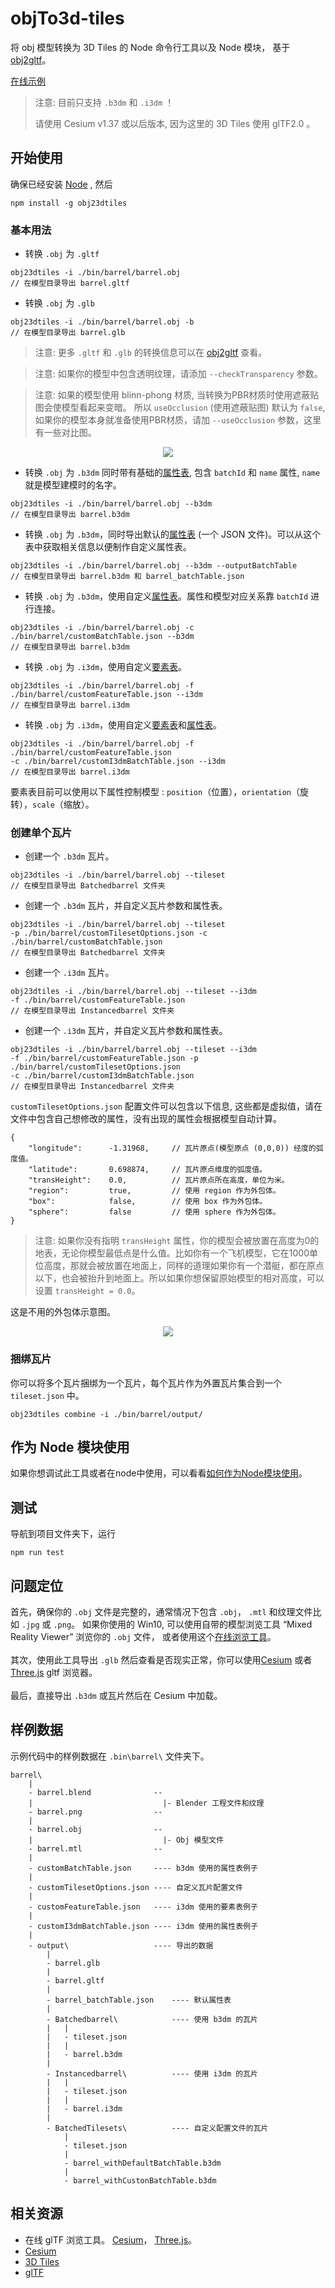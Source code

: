 # objTo3d-tiles
将 obj 模型转换为 3D Tiles 的 Node 命令行工具以及 Node 模块， 基于[obj2gltf](https://github.com/AnalyticalGraphicsInc/obj2gltf)。

[在线示例](https://princessgod.github.io/plc/batchedTileset.html)

>注意: 目前只支持 `.b3dm` 和 `.i3dm` ！
>
>请使用 Cesium v1.37 或以后版本, 因为这里的 3D Tiles 使用 glTF2.0 。

## 开始使用

确保已经安装 [Node](https://nodejs.org/en/) , 然后

```
npm install -g obj23dtiles
```

### 基本用法

* 转换 `.obj` 为 `.gltf`

```
obj23dtiles -i ./bin/barrel/barrel.obj
// 在模型目录导出 barrel.gltf
```

* 转换 `.obj` 为 `.glb`

```
obj23dtiles -i ./bin/barrel/barrel.obj -b
// 在模型目录导出 barrel.glb
```

>注意: 更多 `.gltf` 和 `.glb` 的转换信息可以在 [obj2gltf](https://github.com/AnalyticalGraphicsInc/obj2gltf) 查看。

>注意: 如果你的模型中包含透明纹理，请添加 `--checkTransparency` 参数。

>注意: 如果的模型使用 blinn-phong 材质, 当转换为PBR材质时使用遮蔽贴图会使模型看起来变暗。
>所以 `useOcclusion` (使用遮蔽贴图) 默认为 `false`, 如果你的模型本身就准备使用PBR材质，请加 `--useOcclusion` 参数，这里有一些对比图。

<p align="center"><img src ="./pics/useOcclusion.png" /></p>


* 转换 `.obj` 为 `.b3dm` 同时带有基础的[属性表](https://github.com/AnalyticalGraphicsInc/3d-tiles/blob/master/TileFormats/BatchTable/README.md), 包含 `batchId` 和 `name` 属性, `name` 就是模型建模时的名字。

```
obj23dtiles -i ./bin/barrel/barrel.obj --b3dm
// 在模型目录导出 barrel.b3dm
```

* 转换 `.obj` 为 `.b3dm`，同时导出默认的[属性表](https://github.com/AnalyticalGraphicsInc/3d-tiles/blob/master/TileFormats/BatchTable/README.md) (一个 JSON 文件)。可以从这个表中获取相关信息以便制作自定义属性表。

```
obj23dtiles -i ./bin/barrel/barrel.obj --b3dm --outputBatchTable
// 在模型目录导出 barrel.b3dm 和 barrel_batchTable.json
```

* 转换 `.obj` 为 `.b3dm`，使用自定义[属性表](https://github.com/AnalyticalGraphicsInc/3d-tiles/blob/master/TileFormats/BatchTable/README.md)。属性和模型对应关系靠 `batchId` 进行连接。

```
obj23dtiles -i ./bin/barrel/barrel.obj -c ./bin/barrel/customBatchTable.json --b3dm
// 在模型目录导出 barrel.b3dm
```

* 转换 `.obj` 为 `.i3dm`，使用自定义[要素表](https://github.com/AnalyticalGraphicsInc/3d-tiles/blob/master/TileFormats/Instanced3DModel/README.md#feature-table)。

```
obj23dtiles -i ./bin/barrel/barrel.obj -f ./bin/barrel/customFeatureTable.json --i3dm
// 在模型目录导出 barrel.i3dm
```

* 转换 `.obj` 为 `.i3dm`，使用自定义[要素表](https://github.com/AnalyticalGraphicsInc/3d-tiles/blob/master/TileFormats/Instanced3DModel/README.md#feature-table)和[属性表](https://github.com/AnalyticalGraphicsInc/3d-tiles/blob/master/TileFormats/Instanced3DModel/README.md#batch-table)。

```
obj23dtiles -i ./bin/barrel/barrel.obj -f ./bin/barrel/customFeatureTable.json
-c ./bin/barrel/customI3dmBatchTable.json --i3dm
// 在模型目录导出 barrel.i3dm
```

要素表目前可以使用以下属性控制模型 : `position`（位置），`orientation`（旋转），`scale`（缩放）。


### 创建单个瓦片

* 创建一个 `.b3dm` 瓦片。

```
obj23dtiles -i ./bin/barrel/barrel.obj --tileset
// 在模型目录导出 Batchedbarrel 文件夹
```

* 创建一个 `.b3dm` 瓦片，并自定义瓦片参数和属性表。

```
obj23dtiles -i ./bin/barrel/barrel.obj --tileset
-p ./bin/barrel/customTilesetOptions.json -c ./bin/barrel/customBatchTable.json
// 在模型目录导出 Batchedbarrel 文件夹
```

* 创建一个 `.i3dm` 瓦片。

```
obj23dtiles -i ./bin/barrel/barrel.obj --tileset --i3dm
-f ./bin/barrel/customFeatureTable.json
// 在模型目录导出 Instancedbarrel 文件夹
```

* 创建一个 `.i3dm` 瓦片，并自定义瓦片参数和属性表。

```
obj23dtiles -i ./bin/barrel/barrel.obj --tileset --i3dm
-f ./bin/barrel/customFeatureTable.json -p ./bin/barrel/customTilesetOptions.json
-c ./bin/barrel/customI3dmBatchTable.json
// 在模型目录导出 Instancedbarrel 文件夹
```

`customTilesetOptions.json` 配置文件可以包含以下信息, 这些都是虚拟值，请在文件中包含自己想修改的属性，没有出现的属性会根据模型自动计算。
```
{
    "longitude":      -1.31968,     // 瓦片原点(模型原点 (0,0,0)) 经度的弧度值。
    "latitude":       0.698874,     // 瓦片原点维度的弧度值。
    "transHeight":    0.0,          // 瓦片原点所在高度，单位为米。
    "region":         true,         // 使用 region 作为外包体。
    "box":            false,        // 使用 box 作为外包体。
    "sphere":         false         // 使用 sphere 作为外包体。
}
```
>注意: 如果你没有指明 `transHeight` 属性，你的模型会被放置在高度为0的地表，无论你模型最低点是什么值。比如你有一个飞机模型，它在1000单位高度，那就会被放置在地面上，同样的道理如果你有一个潜艇，都在原点以下，也会被抬升到地面上。所以如果你想保留原始模型的相对高度，可以设置 `transHeight = 0.0`。

这是不用的外包体示意图。
<p align="center"><img src ="./pics/boundingvolume.png" /></p>

### 捆绑瓦片
你可以将多个瓦片捆绑为一个瓦片，每个瓦片作为外置瓦片集合到一个 `tileset.json` 中。

```
obj23dtiles combine -i ./bin/barrel/output/
```

## 作为 Node 模块使用
如果你想调试此工具或者在node中使用，可以看看[如何作为Node模块使用](NODEUSAGE.md)。

## 测试
导航到项目文件夹下，运行
```
npm run test
```

## 问题定位
首先，确保你的 `.obj` 文件是完整的，通常情况下包含 `.obj`， `.mtl` 和纹理文件比如 `.jpg` 或 `.png`。
如果你使用的 Win10, 可以使用自带的模型浏览工具 “Mixed Reality Viewer” 浏览你的 `.obj` 文件，
或者使用这个[在线浏览工具](https://3dviewer.net/)。
<br />
<br />
其次，使用此工具导出 `.glb` 然后查看是否现实正常，你可以使用[Cesium](https://www.virtualgis.io/gltfviewer/) 或者 [Three.js](https://gltf-viewer.donmccurdy.com/) gltf 浏览器。
<br />
<br />
最后，直接导出 `.b3dm` 或瓦片然后在 Cesium 中加载。

## 样例数据
示例代码中的样例数据在 `.bin\barrel\` 文件夹下。

```
barrel\
    |
    - barrel.blend              --
    |                             |- Blender 工程文件和纹理
    - barrel.png                --
    |
    - barrel.obj                --
    |                             |- Obj 模型文件
    - barrel.mtl                --
    |
    - customBatchTable.json     ---- b3dm 使用的属性表例子
    |
    - customTilesetOptions.json ---- 自定义瓦片配置文件
    |
    - customFeatureTable.json   ---- i3dm 使用的要素表例子
    |
    - customI3dmBatchTable.json ---- i3dm 使用的属性表例子
    |
    - output\                   ---- 导出的数据
        |
        - barrel.glb
        |
        - barrel.gltf
        |
        - barrel_batchTable.json    ---- 默认属性表
        |
        - Batchedbarrel\            ---- 使用 b3dm 的瓦片
        |   |
        |   - tileset.json
        |   |
        |   - barrel.b3dm
        |
        - Instancedbarrel\          ---- 使用 i3dm 的瓦片
        |   |
        |   - tileset.json
        |   |
        |   - barrel.i3dm
        |
        - BatchedTilesets\          ---- 自定义配置文件的瓦片
            |
            - tileset.json
            |
            - barrel_withDefaultBatchTable.b3dm
            |
            - barrel_withCustonBatchTable.b3dm
```

## 相关资源
* 在线 glTF 浏览工具。 [Cesium](https://www.virtualgis.io/gltfviewer/)， [Three.js](https://gltf-viewer.donmccurdy.com/)。
* [Cesium](https://github.com/AnalyticalGraphicsInc/cesium)
* [3D Tiles](https://github.com/AnalyticalGraphicsInc/3d-tiles)
* [glTF](https://github.com/KhronosGroup/glTF)
